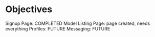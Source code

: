 # Objectives

Signup Page: COMPLETED
Model Listing Page: page created, needs everything
Profiles: FUTURE
Messaging: FUTURE
